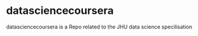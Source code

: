 datasciencecoursera
===================

datasciencecoursera is a Repo related to the JHU data science specilisation
